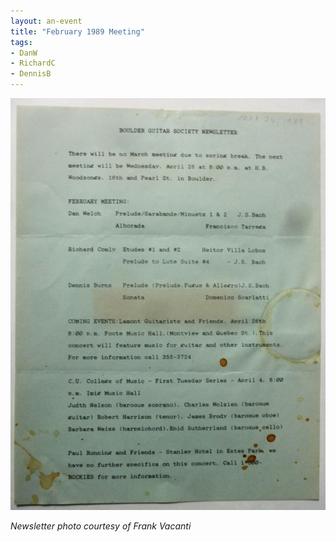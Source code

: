 ```yaml
---
layout: an-event
title: "February 1989 Meeting"
tags:
- DanW
- RichardC
- DennisB
---
```

![Feb1989](/pics/19890222-Meeting.jpg)

_Newsletter photo courtesy of Frank Vacanti_
